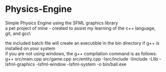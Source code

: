 # Physics-Engine
Simple Physics Engine using the SFML graphics library\
a pet project of mine - created to assist my learning of the c++ language, git, and gcc\

the included batch file will create an executible in the bin directory if g++ is installed on your system\
if you are not using windows, the g++ compilation command is as follows:\
g++ src/main.cpp src/game.cpp src/entity.cpp -Isrc/include -Iinclude -Llib -lsfml-graphics -lsfml-window -lsfml-system -o bin/ball.exe

